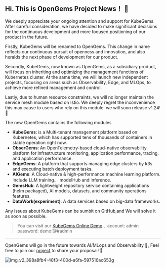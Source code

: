 ## Hi. This is OpenGems Project News！ 👋

We deeply appreciate your ongoing attention and support for KubeGems. After careful consideration, we have decided to make significant decisions for the continuous development and more focused positioning of our product in the future.

Firstly, KubeGems will be renamed to OpenGems. This change in name reflects our continuous pursuit of openness and innovation, and also heralds the next phase of development for our product.

Secondly, KubeGems, now known as OpenGems, as a subsidiary product, will focus on inheriting and optimizing the management functions of Kubernetes cluster. At the same time, we will launch new independent projects, focusing on areas such as Observability, Edge, and MLOps, to achieve more refined management and control.

Lastly,  due to human resource constraints, we will no longer maintain the service mesh module based on Istio. We deeply regret the inconvenience this may cause to users who rely on this module.  we will soon release v1.24! 🎁

The new OpenGems contains the following modules

- **KubeGems**: is a Multi-tenant management platform based on Kubernetes, which has supported tens of thousands of containers in stable operation right now.
- **ObserGems**: An OpenTelemetry-based cloud-native observability platform for infrastructure monitoring, application performance, tracing, and application performance.
- **EdgeGems**: A platform that supports managing edge clusters by k3s and executing batch deployment tasks.
- **AIGems**: A Cloud-native & high-performance machine learning platform. Include LLM training、 modelHub and inference.
- **GemsHub**: A lightweight repository service containing applications (helm packaged), AI models, datasets, and community operations features.
- **DataWork(experiment)**: A data services based on big-data frameworks.

Any issues about KubeGems can be sumbit on GitHub,and We will solve it as soon as possible.

>You can visit our [KubeGems Online Demo](https://demo.kubegems.io/) ,&nbsp; account: admin &nbsp;&nbsp; password: demo!@#admin

---
OpenGems will go in the future towards AI/MLops and Observability 👀, Feel free to join our [project](https://github.com/orgs/kubegems/projects/9) to share your proposal! 👋

![img_v2_398a8fb4-48f3-400d-a6fa-597516ac653g](https://github.com/kubegems/.github/assets/2688646/16d900e2-84de-4585-8043-cc63847a77f1)

